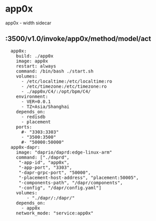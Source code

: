 # app0x
app0x - width sidecar


## :3500/v1.0/invoke/app0x/method/model/act

<pre>
  app0x:
    build: ./app0x
    image: app0x
    restart: always
    command: /bin/bash ./start.sh
    volumes:
      - /etc/localtime:/etc/localtime:ro
      - /etc/timezone:/etc/timezone:ro
      - ./app0x/C4/:/opt/bpm/C4/
    environment:
      - VER=0.0.1
      - TZ=Asia/Shanghai
    depends_on:
      - redisdb
      - placement
    ports:
      #- "3303:3303"
      - "3500:3500"
      #- "50000:50000"
  app0x-dapr:
    image: "daprio/daprd:edge-linux-arm"
    command: ["./daprd",
     "-app-id", "app0x",
     "-app-port", "3303",
     "-dapr-grpc-port", "50000",
     "-placement-host-address", "placement:50005",
     "-components-path", "/dapr/components",
     "-config", "/dapr/config.yaml"]
    volumes:
        - "./dapr/:/dapr/"
    depends_on:
      - app0x
    network_mode: "service:app0x"

</pre>

